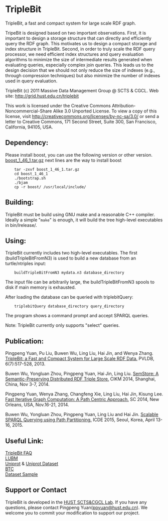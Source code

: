 # TripleBit
TripleBit, a fast and compact system for large scale RDF graph. 

TripeBit is designed based on two important observations. First, it is important to design a storage structure that can directly and efficiently query the RDF graph. This motivates us to design a compact storage and index structure in TripleBit. Second, in order to truly scale the RDF query processor, we need efficient index structures and query evaluation algorithms to minimize the size of intermediate results generated when evaluating queries, especially complex join queries. This leads us to the design decision that we should not only reduce the size of indexes (e.g., through compression techniques) but also minimize the number of indexes used in query evaluation.


TripleBit
(c) 2011 Massive Data Management Group @ SCTS & CGCL. 
	Web site: http://grid.hust.edu.cn/triplebit

This work is licensed under the Creative Commons
Attribution-Noncommercial-Share Alike 3.0 Unported License. To view a copy
of this license, visit http://creativecommons.org/licenses/by-nc-sa/3.0/
or send a letter to Creative Commons, 171 Second Street, Suite 300,
San Francisco, California, 94105, USA.


Dependency:
-----------
Please install boost, you can use the following version or other version. [boost_1_46_1.tar.gz](http://grid.hust.edu.cn/triplebit/boost_1_46_1.tar.gz) next lines are the way to install boost<br>

		tar -zxvf boost_1_46_1.tar.gz
		cd boost_1_46_1
		./bootstrap.sh
		./bjam
		cp -r boost/ /usr/local/include/

Building:
---------

TripleBit must be build using GNU make and a reasonable C++ compiler. Ideally a simple  "`make`" is enough, it will build the tree high-level executables in bin/lrelease/.


Using:
------

TripleBit currently includes two high-level executables. The first (buildTripleBitFromN3)
is used to build a new database from an turtle/ntriples input: <br>

		buildTripleBitFromN3 mydata.n3 database_directory

The input file can be arbitrarily large, the buildTripleBitFromN3 spools to disk if
main memory is exhausted.<br>

After loading the database can be queried with triplebitQuery: <br>

   		triplebitQuery database_directory query_directory

The program shows a command prompt and accept SPARQL queries.<br>

Note: TripleBit currently only supports "select" queries.



Publication:
------

Pingpeng Yuan, Pu Liu, Buwen Wu, Ling Liu, Hai Jin, and Wenya Zhang. [TripleBit: a Fast and Compact System for Large Scale RDF Data.](http://grid.hust.edu.cn/triplebit/TripleBit_VLDB2013.pdf) PVLDB, 6(7):517-528, 2013.<br>

Buwen Wu, Yongluan Zhou, Pingpeng Yuan, Hai Jin, Ling Liu. [SemStore: A Semantic-Preserving Distributed RDF Triple Store.](http://grid.hust.edu.cn/triplebit/SemStore_CIKM2014.pdf) CIKM 2014, Shanghai, China, Nov 3-7, 2014.<br>

Pingpeng Yuan, Wenya Zhang, Changfeng Xie, Ling Liu, Hai Jin, Kisung Lee. [Fast Iterative Graph Computation: A Path Centric Approach.](http://grid.hust.edu.cn/triplebit/PathGraph_SC2014.pdf) SC 2014, New Orleans, USA, Nov.16-21, 2014.<br>

Buwen Wu, Yongluan Zhou, Pingpeng Yuan, Ling Liu and Hai Jin. [Scalable SPARQL Querying using Path Partitioning.](http://grid.hust.edu.cn/triplebit/icde2015-Wu.pdf) ICDE 2015, Seoul, Korea, April 13-16, 2015.<br>



Useful Link:
------
[TripleBit FAQ](http://grid.hust.edu.cn/triplebit/faq.html)<br>
[LUBM](http://swat.cse.lehigh.edu/projects/lubm/)<br>
[Uniprot](http://www.uniprot.org/) & [Uniprot Dataset](ftp://ftp.uniprot.org/pub/databases/uniprot/current_release/rdf/)<br>
[BTC](http://km.aifb.kit.edu/projects/btc-2012/)<br>
[Dataset Sample](http://grid.hust.edu.cn/triplebit/examples.tar.gz)<br>



Support or Contact
------
TripleBit is developed in the [HUST SCTS&CGCL Lab](http://grid.hust.edu.cn/). If you have any questions, please contact Pingpeng Yuan(ppyuan@hust.edu.cn). We welcome you to commit your modification to support our project.
